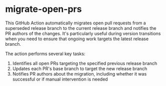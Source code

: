 # migrate-open-prs

This GitHub Action automatically migrates open pull requests from a superseded release branch to the current release branch and notifies the PR authors of the changes. It's particularly useful during version transitions when you need to ensure that ongoing work targets the latest release branch.

The action performs several key tasks:

1. Identifies all open PRs targeting the specified previous release branch
2. Updates each PR's base branch to target the new release branch
3. Notifies PR authors about the migration, including whether it was successful or if manual intervention is needed
